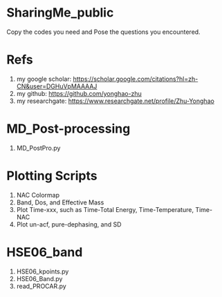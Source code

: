 # SharingMe_public
Copy the codes you need and Pose the questions you encountered.
# Refs
1. my google scholar: https://scholar.google.com/citations?hl=zh-CN&user=DGHuVpMAAAAJ
2. my github: https://github.com/yonghao-zhu
3. my researchgate: https://www.researchgate.net/profile/Zhu-Yonghao 
# MD_Post-processing
1. MD_PostPro.py
# Plotting Scripts
1. NAC Colormap
2. Band, Dos, and Effective Mass
3. Plot Time-xxx, such as Time-Total Energy, Time-Temperature, Time-NAC
4. Plot un-acf, pure-dephasing, and SD
# HSE06_band
1. HSE06_kpoints.py
2. HSE06_Band.py
3. read_PROCAR.py